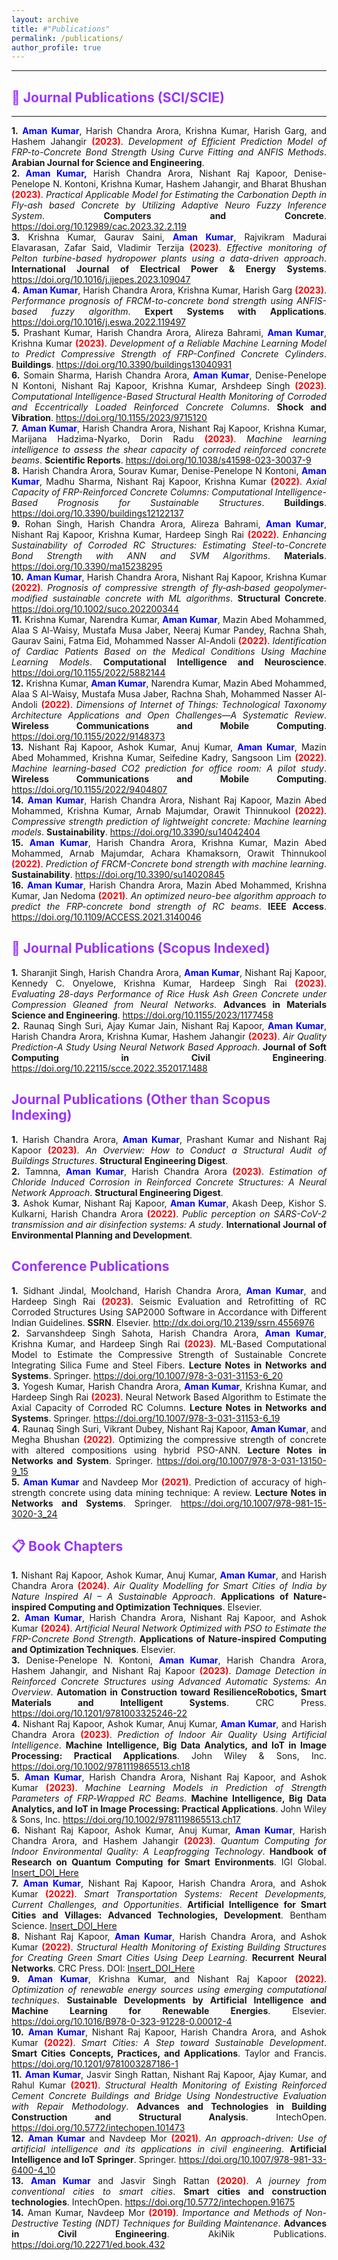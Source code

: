 ```yaml
---
layout: archive
title: #"Publications"
permalink: /publications/
author_profile: true
---
```





---
## <span style="color: #9933ff;">📰 Journal Publications (SCI/SCIE)</span>
---

<div style="text-align: justify;">
<strong>1.</strong> <strong><span style="color: #0000FF;">Aman Kumar</span></strong>, Harish Chandra Arora, Krishna Kumar, Harish Garg, and Hashem Jahangir <strong><span style="color: #FF0000; font-weight: bold;">(2023)</span></strong>. <em>Development of Efficient Prediction Model of FRP-to-Concrete Bond Strength Using Curve Fitting and ANFIS Methods</em>. <strong>Arabian Journal for Science and Engineering</strong>.
</div>

<div style="text-align: justify;">
<strong>2. </strong><strong><span style="color: #0000FF;">Aman Kumar,</span></strong> Harish Chandra Arora, Nishant Raj Kapoor, Denise-Penelope N. Kontoni, Krishna Kumar, Hashem Jahangir, and Bharat Bhushan <strong><span style="color: #FF0000; font-weight: bold;">(2023)</span></strong>. <em>Practical Applicable Model for Estimating the Carbonation Depth in Fly-ash based Concrete by Utilizing Adaptive Neuro Fuzzy Inference System</em>. <strong>Computers and Concrete</strong>. <a href="https://doi.org/10.12989/cac.2023.32.2.119">https://doi.org/10.12989/cac.2023.32.2.119</a>
</div>

<div style="text-align: justify;">
    <strong>3.</strong> Krishna Kumar, Gaurav Saini, <strong><span style="color: #0000FF;">Aman Kumar</span></strong>, Rajvikram Madurai Elavarasan, Zafar Said, Vladimir Terzija <strong><span style="color: #FF0000; font-weight: bold;">(2023)</span></strong>. <em>Effective monitoring of Pelton turbine-based hydropower plants using a data-driven approach</em>. <strong>International Journal of Electrical Power & Energy Systems</strong>. <a href="https://doi.org/10.1016/j.ijepes.2023.109047">https://doi.org/10.1016/j.ijepes.2023.109047</a>
</div>

<div style="text-align: justify;">
    <strong>4.</strong> <strong><span style="color: #0000FF;">Aman Kumar</span></strong>, Harish Chandra Arora, Krishna Kumar, Harish Garg <strong><span style="color: #FF0000; font-weight: bold;">(2023)</span></strong>. <em>Performance prognosis of FRCM-to-concrete bond strength using ANFIS-based fuzzy algorithm</em>. <strong>Expert Systems with Applications</strong>. <a href="https://doi.org/10.1016/j.eswa.2022.119497">https://doi.org/10.1016/j.eswa.2022.119497</a>
</div>

<div style="text-align: justify;">
    <strong>5.</strong> Prashant Kumar, Harish Chandra Arora, Alireza Bahrami, <strong><span style="color: #0000FF;">Aman Kumar</span></strong>, Krishna Kumar <strong><span style="color: #FF0000; font-weight: bold;">(2023)</span></strong>. <em>Development of a Reliable Machine Learning Model to Predict Compressive Strength of FRP-Confined Concrete Cylinders</em>. <strong>Buildings</strong>. <a href="https://doi.org/10.3390/buildings13040931">https://doi.org/10.3390/buildings13040931</a>
</div>

<div style="text-align: justify;">
    <strong>6.</strong> Somain Sharma, Harish Chandra Arora, <strong><span style="color: #0000FF;">Aman Kumar</span></strong>, Denise-Penelope N Kontoni, Nishant Raj Kapoor, Krishna Kumar, Arshdeep Singh <strong><span style="color: #FF0000; font-weight: bold;">(2023)</span></strong>. <em>Computational Intelligence-Based Structural Health Monitoring of Corroded and Eccentrically Loaded Reinforced Concrete Columns</em>. <strong>Shock and Vibration</strong>. <a href="https://doi.org/10.1155/2023/9715120">https://doi.org/10.1155/2023/9715120</a>
</div>

<div style="text-align: justify;">
    <strong>7.</strong> <strong><span style="color: #0000FF;">Aman Kumar</span></strong>, Harish Chandra Arora, Nishant Raj Kapoor, Krishna Kumar, Marijana Hadzima-Nyarko, Dorin Radu <strong><span style="color: #FF0000; font-weight: bold;">(2023)</span></strong>. <em>Machine learning intelligence to assess the shear capacity of corroded reinforced concrete beams</em>. <strong>Scientific Reports</strong>. <a href="https://doi.org/10.1038/s41598-023-30037-9">https://doi.org/10.1038/s41598-023-30037-9</a>
</div>

<div style="text-align: justify;">
    <strong>8.</strong> Harish Chandra Arora, Sourav Kumar, Denise-Penelope N Kontoni, <strong><span style="color: #0000FF;">Aman Kumar</span></strong>, Madhu Sharma, Nishant Raj Kapoor, Krishna Kumar <strong><span style="color: #FF0000; font-weight: bold;">(2022)</span></strong>. <em>Axial Capacity of FRP-Reinforced Concrete Columns: Computational Intelligence-Based Prognosis for Sustainable Structures</em>. <strong>Buildings</strong>. <a href="https://doi.org/10.3390/buildings12122137">https://doi.org/10.3390/buildings12122137</a>
</div>

<div style="text-align: justify;">
    <strong>9.</strong> Rohan Singh, Harish Chandra Arora, Alireza Bahrami, <strong><span style="color: #0000FF;">Aman Kumar</span></strong>, Nishant Raj Kapoor, Krishna Kumar, Hardeep Singh Rai <strong><span style="color: #FF0000; font-weight: bold;">(2022)</span></strong>. <em>Enhancing Sustainability of Corroded RC Structures: Estimating Steel-to-Concrete Bond Strength with ANN and SVM Algorithms</em>. <strong>Materials</strong>. <a href="https://doi.org/10.3390/ma15238295">https://doi.org/10.3390/ma15238295</a>
</div>

<div style="text-align: justify;">
    <strong>10.</strong> <strong><span style="color: #0000FF;">Aman Kumar</span></strong>, Harish Chandra Arora, Nishant Raj Kapoor, Krishna Kumar <strong><span style="color: #FF0000; font-weight: bold;">(2022)</span></strong>. <em>Prognosis of compressive strength of fly‐ash‐based geopolymer‐modified sustainable concrete with ML algorithms</em>. <strong>Structural Concrete</strong>. <a href="https://doi.org/10.1002/suco.202200344">https://doi.org/10.1002/suco.202200344</a>
</div>

<div style="text-align: justify;">
    <strong>11.</strong> Krishna Kumar, Narendra Kumar, <strong><span style="color: #0000FF;">Aman Kumar</span></strong>, Mazin Abed Mohammed, Alaa S Al-Waisy, Mustafa Musa Jaber, Neeraj Kumar Pandey, Rachna Shah, Gaurav Saini, Fatma Eid, Mohammed Nasser Al-Andoli <strong><span style="color: #FF0000; font-weight: bold;">(2022)</span></strong>. <em>Identification of Cardiac Patients Based on the Medical Conditions Using Machine Learning Models</em>. <strong>Computational Intelligence and Neuroscience</strong>. <a href="https://doi.org/10.1155/2022/5882144">https://doi.org/10.1155/2022/5882144</a>
</div>

<div style="text-align: justify;">
    <strong>12.</strong> Krishna Kumar, <strong><span style="color: #0000FF;">Aman Kumar</span></strong>, Narendra Kumar, Mazin Abed Mohammed, Alaa S Al-Waisy, Mustafa Musa Jaber, Rachna Shah, Mohammed Nasser Al-Andoli <strong><span style="color: #FF0000; font-weight: bold;">(2022)</span></strong>. <em>Dimensions of Internet of Things: Technological Taxonomy Architecture Applications and Open Challenges—A Systematic Review</em>. <strong>Wireless Communications and Mobile Computing</strong>. <a href="https://doi.org/10.1155/2022/9148373">https://doi.org/10.1155/2022/9148373</a>
</div>

<div style="text-align: justify;">
    <strong>13.</strong> Nishant Raj Kapoor, Ashok Kumar, Anuj Kumar, <strong><span style="color: #0000FF;">Aman Kumar</span></strong>, Mazin Abed Mohammed, Krishna Kumar, Seifedine Kadry, Sangsoon Lim <strong><span style="color: #FF0000; font-weight: bold;">(2022)</span></strong>. <em>Machine learning-based CO2 prediction for office room: A pilot study</em>. <strong>Wireless Communications and Mobile Computing</strong>. <a href="https://doi.org/10.1155/2022/9404807">https://doi.org/10.1155/2022/9404807</a>
</div>

<div style="text-align: justify;">
    <strong>14.</strong> <strong><span style="color: #0000FF;">Aman Kumar</span></strong>, Harish Chandra Arora, Nishant Raj Kapoor, Mazin Abed Mohammed, Krishna Kumar, Arnab Majumdar, Orawit Thinnukool <strong><span style="color: #FF0000; font-weight: bold;">(2022)</span></strong>. <em>Compressive strength prediction of lightweight concrete: Machine learning models</em>. <strong>Sustainability</strong>. <a href="https://doi.org/10.3390/su14042404">https://doi.org/10.3390/su14042404</a>
</div>

<div style="text-align: justify;">
    <strong>15.</strong> <strong><span style="color: #0000FF;">Aman Kumar</span></strong>, Harish Chandra Arora, Krishna Kumar, Mazin Abed Mohammed, Arnab Majumdar, Achara Khamaksorn, Orawit Thinnukool <strong><span style="color: #FF0000; font-weight: bold;">(2022)</span></strong>. <em>Prediction of FRCM-Concrete bond strength with machine learning</em>. <strong>Sustainability</strong>. <a href="https://doi.org/10.3390/su14020845">https://doi.org/10.3390/su14020845</a>
</div>

<div style="text-align: justify;">
    <strong>16.</strong> <strong><span style="color: #0000FF;">Aman Kumar</span></strong>, Harish Chandra Arora, Mazin Abed Mohammed, Krishna Kumar, Jan Nedoma <strong><span style="color: #FF0000; font-weight: bold;">(2021)</span></strong>. <em>An optimized neuro-bee algorithm approach to predict the FRP-concrete bond strength of RC beams</em>. <strong>IEEE Access</strong>. <a href="https://doi.org/10.1109/ACCESS.2021.3140046">https://doi.org/10.1109/ACCESS.2021.3140046</a>
</div>


## <span style="color: #9933ff;">📝 Journal Publications (Scopus Indexed)</span>

<div style="text-align: justify;">
    <strong>1.</strong> Sharanjit Singh, Harish Chandra Arora, <strong><span style="color: #0000FF;">Aman Kumar</span></strong>, Nishant Raj Kapoor, Kennedy C. Onyelowe, Krishna Kumar, Hardeep Singh Rai <strong><span style="color: #FF0000; font-weight: bold;">(2023)</span></strong>. <em>Evaluating 28-days Performance of Rice Husk Ash Green Concrete under Compression Gleaned from Neural Networks</em>. <strong>Advances in Materials Science and Engineering</strong>. <a href="https://doi.org/10.1155/2023/1177458">https://doi.org/10.1155/2023/1177458</a>
</div>

<div style="text-align: justify;">
    <strong>2.</strong> Raunaq Singh Suri, Ajay Kumar Jain, Nishant Raj Kapoor, <strong><span style="color: #0000FF;">Aman Kumar</span></strong>, Harish Chandra Arora, Krishna Kumar, Hashem Jahangir <strong><span style="color: #FF0000; font-weight: bold;">(2023)</span></strong>. <em>Air Quality Prediction-A Study Using Neural Network Based Approach</em>. <strong>Journal of Soft Computing in Civil Engineering</strong>. <a href="https://doi.org/10.22115/scce.2022.352017.1488">https://doi.org/10.22115/scce.2022.352017.1488</a>
</div>


## <span style="color: #9933ff;">Journal Publications (Other than Scopus Indexing)</span>

<div style="text-align: justify;">
    <strong>1.</strong> Harish Chandra Arora, <strong><span style="color: #0000FF;">Aman Kumar</span></strong>, Prashant Kumar and Nishant Raj Kapoor <strong><span style="color: #FF0000; font-weight: bold;">(2023)</span></strong>. <em>An Overview: How to Conduct a Structural Audit of Buildings Structures</em>. <strong>Structural Engineering Digest</strong>. 
</div>

<div style="text-align: justify;">
    <strong>2.</strong> Tamnna, <strong><span style="color: #0000FF;">Aman Kumar</span></strong>, Harish Chandra Arora <strong><span style="color: #FF0000; font-weight: bold;">(2023)</span></strong>. <em>Estimation of Chloride Induced Corrosion in Reinforced Concrete Structures: A Neural Network Approach</em>. <strong>Structural Engineering Digest</strong>. 
</div>

<div style="text-align: justify;">
    <strong>3.</strong> Ashok Kumar, Nishant Raj Kapoor, <strong><span style="color: #0000FF;">Aman Kumar</span></strong>, Akash Deep, Kishor S. Kulkarni, Harish Chandra Arora <strong><span style="color: #FF0000; font-weight: bold;">(2022)</span></strong>. <em>Public perception on SARS-CoV-2 transmission and air disinfection systems: A study</em>.  <strong>International Journal of Environmental Planning and Development</strong>. 
</div>

## <span style="color: #9933ff;">Conference Publications</span>

<div style="text-align: justify;">
    <strong>1.</strong> Sidhant Jindal, Moolchand, Harish Chandra Arora, <strong><span style="color: #0000FF;">Aman Kumar</span></strong>, and Hardeep Singh Rai <strong><span style="color: #FF0000; font-weight: bold;">(2023)</span></strong>. Seismic Evaluation and Retrofitting of RC Corroded Structures Using SAP2000 Software in Accordance with Different Indian Guidelines. <strong>SSRN</strong>. Elsevier. <a href="http://dx.doi.org/10.2139/ssrn.4556976">http://dx.doi.org/10.2139/ssrn.4556976</a>
</div>

<div style="text-align: justify;">
    <strong>2.</strong> Sarvanshdeep Singh Sahota, Harish Chandra Arora, <strong><span style="color: #0000FF;">Aman Kumar</span></strong>, Krishna Kumar, and Hardeep Singh Rai <strong><span style="color: #FF0000; font-weight: bold;">(2023)</span></strong>. ML-Based Computational Model to Estimate the Compressive Strength of Sustainable Concrete Integrating Silica Fume and Steel Fibers. <strong>Lecture Notes in Networks and Systems</strong>. Springer. <a href="https://doi.org/10.1007/978-3-031-31153-6_20">https://doi.org/10.1007/978-3-031-31153-6_20</a>
</div>

<div style="text-align: justify;">
    <strong>3.</strong> Yogesh Kumar, Harish Chandra Arora, <strong><span style="color: #0000FF;">Aman Kumar</span></strong>, Krishna Kumar, and Hardeep Singh Rai <strong><span style="color: #FF0000; font-weight: bold;">(2023)</span></strong>. Neural Network Based Algorithm to Estimate the Axial Capacity of Corroded RC Columns. <strong>Lecture Notes in Networks and Systems</strong>. Springer. <a href="https://doi.org/10.1007/978-3-031-31153-6_19">https://doi.org/10.1007/978-3-031-31153-6_19</a>
</div>

<div style="text-align: justify;">
    <strong>4.</strong> Raunaq Singh Suri, Vikrant Dubey, Nishant Raj Kapoor, <strong><span style="color: #0000FF;">Aman Kumar</span></strong>, and Megha Bhushan <strong><span style="color: #FF0000; font-weight: bold;">(2022)</span></strong>. Optimizing the compressive strength of concrete with altered compositions using hybrid PSO-ANN. <strong>Lecture Notes in Networks and System</strong>. Springer. <a href="https://doi.org/10.1007/978-3-031-13150-9_15">https://doi.org/10.1007/978-3-031-13150-9_15</a>
</div>

<div style="text-align: justify;">
    <strong>5.</strong> <strong><span style="color: #0000FF;">Aman Kumar</span></strong> and Navdeep Mor <strong><span style="color: #FF0000; font-weight: bold;">(2021)</span></strong>. Prediction of accuracy of high-strength concrete using data mining technique: A review. <strong>Lecture Notes in Networks and Systems</strong>. Springer. <a href="https://doi.org/10.1007/978-981-15-3020-3_24">https://doi.org/10.1007/978-981-15-3020-3_24</a>
</div>


## <span style="color: #9933ff;">📋 Book Chapters</span>

<div style="text-align: justify;">
    <strong>1.</strong> Nishant Raj Kapoor, Ashok Kumar, Anuj Kumar, <strong><span style="color: #0000FF;">Aman Kumar</span></strong>, and Harish Chandra Arora <strong><span style="color: #FF0000; font-weight: bold;">(2024)</span></strong>. <em>Air Quality Modelling for Smart Cities of India by Nature Inspired AI – A Sustainable Approach</em>. <strong>Applications of Nature-inspired Computing and Optimization Techniques</strong>. Elsevier. 
</div>

<div style="text-align: justify;">
    <strong>2.</strong> <strong><span style="color: #0000FF;">Aman Kumar</span></strong>, Harish Chandra Arora, Nishant Raj Kapoor, and Ashok Kumar <strong><span style="color: #FF0000; font-weight: bold;">(2024)</span></strong>. <em>Artificial Neural Network Optimized with PSO to Estimate the FRP-Concrete Bond Strength</em>. <strong>Applications of Nature-inspired Computing and Optimization Techniques</strong>. Elsevier. 
</div>

<div style="text-align: justify;">
    <strong>3.</strong> Denise-Penelope N. Kontoni, <strong><span style="color: #0000FF;">Aman Kumar</span></strong>, Harish Chandra Arora, Hashem Jahangir, and Nishant Raj Kapoor <strong><span style="color: #FF0000; font-weight: bold;">(2023)</span></strong>. <em>Damage Detection in Reinforced Concrete Structures using Advanced Automatic Systems: An Overview</em>. <strong>Automation in Construction toward ResilienceRobotics, Smart Materials and Intelligent Systems</strong>. CRC Press. <a href="https://doi.org/10.1201/9781003325246-22">https://doi.org/10.1201/9781003325246-22</a>
</div>

<div style="text-align: justify;">
    <strong>4.</strong> Nishant Raj Kapoor, Ashok Kumar, Anuj Kumar, <strong><span style="color: #0000FF;">Aman Kumar</span></strong>, and Harish Chandra Arora <strong><span style="color: #FF0000; font-weight: bold;">(2023)</span></strong>. <em>Prediction of Indoor Air Quality Using Artificial Intelligence</em>. <strong>Machine Intelligence, Big Data Analytics, and IoT in Image Processing: Practical Applications</strong>. John Wiley & Sons, Inc. <a href="https://doi.org/10.1002/9781119865513.ch18">https://doi.org/10.1002/9781119865513.ch18</a>
</div>

<div style="text-align: justify;">
    <strong>5.</strong> <strong><span style="color: #0000FF;">Aman Kumar</span></strong>, Harish Chandra Arora, Nishant Raj Kapoor, and Ashok Kumar <strong><span style="color: #FF0000; font-weight: bold;">(2023)</span></strong>. <em>Machine Learning Models in Prediction of Strength Parameters of FRP‐Wrapped RC Beams</em>. <strong>Machine Intelligence, Big Data Analytics, and IoT in Image Processing: Practical Applications</strong>. John Wiley & Sons, Inc. <a href="https://doi.org/10.1002/9781119865513.ch17">https://doi.org/10.1002/9781119865513.ch17</a>
</div>

<div style="text-align: justify;">
    <strong>6.</strong> Nishant Raj Kapoor, Ashok Kumar, Anuj Kumar, <strong><span style="color: #0000FF;">Aman Kumar</span></strong>, Harish Chandra Arora, and Hashem Jahangir <strong><span style="color: #FF0000; font-weight: bold;">(2023)</span></strong>. <em>Quantum Computing for Indoor Environmental Quality: A Leapfrogging Technology</em>. <strong>Handbook of Research on Quantum Computing for Smart Environments</strong>. IGI Global. <a href="Insert_DOI_Here">Insert_DOI_Here</a>
</div>

<div style="text-align: justify;">
    <strong>7.</strong> <strong><span style="color: #0000FF;">Aman Kumar</span></strong>, Nishant Raj Kapoor, Harish Chandra Arora, and Ashok Kumar <strong><span style="color: #FF0000; font-weight: bold;">(2022)</span></strong>. <em>Smart Transportation Systems: Recent Developments, Current Challenges, and Opportunities</em>. <strong>Artificial Intelligence for Smart Cities and Villages: Advanced Technologies, Development</strong>. Bentham Science. <a href="Insert_DOI_Here">Insert_DOI_Here</a>
</div>

<div style="text-align: justify;">
    <strong>8.</strong> Nishant Raj Kapoor, <strong><span style="color: #0000FF;">Aman Kumar</span></strong>, Harish Chandra Arora, and Ashok Kumar <strong><span style="color: #FF0000; font-weight: bold;">(2022)</span></strong>. <em>Structural Health Monitoring of Existing Building Structures for Creating Green Smart Cities Using Deep Learning</em>. <strong>Recurrent Neural Networks</strong>. CRC Press. DOI: <a href="Insert_DOI_Here">Insert_DOI_Here</a>
</div>

<div style="text-align: justify;">
    <strong>9.</strong> <strong><span style="color: #0000FF;">Aman Kumar</span></strong>, Krishna Kumar, and Nishant Raj Kapoor <strong><span style="color: #FF0000; font-weight: bold;">(2022)</span></strong>. <em>Optimization of renewable energy sources using emerging computational techniques</em>. <strong>Sustainable Developments by Artificial Intelligence and Machine Learning for Renewable Energies</strong>. Elsevier. <a href="https://doi.org/10.1016/B978-0-323-91228-0.00012-4">https://doi.org/10.1016/B978-0-323-91228-0.00012-4</a>
</div>

<div style="text-align: justify;">
    <strong>10.</strong> <strong><span style="color: #0000FF;">Aman Kumar</span></strong>, Nishant Raj Kapoor, Harish Chandra Arora, and Ashok Kumar <strong><span style="color: #FF0000; font-weight: bold;">(2022)</span></strong>. <em>Smart Cities: A Step toward Sustainable Development</em>. <strong>Smart Cities Concepts, Practices, and Applications</strong>. Taylor and Francis. <a href="https://doi.org/10.1201/9781003287186-1">https://doi.org/10.1201/9781003287186-1</a>
</div>

<div style="text-align: justify;">
    <strong>11.</strong> <strong><span style="color: #0000FF;">Aman Kumar</span></strong>, Jasvir Singh Rattan, Nishant Raj Kapoor, Ajay Kumar, and Rahul Kumar <strong><span style="color: #FF0000; font-weight: bold;">(2021)</span></strong>. <em>Structural Health Monitoring of Existing Reinforced Cement Concrete Buildings and Bridge Using Nondestructive Evaluation with Repair Methodology</em>. <strong>Advances and Technologies in Building Construction and Structural Analysis</strong>. IntechOpen. <a href="https://doi.org/10.5772/intechopen.101473">https://doi.org/10.5772/intechopen.101473</a>
</div>

<div style="text-align: justify;">
    <strong>12.</strong> <strong><span style="color: #0000FF;">Aman Kumar</span></strong> and Navdeep Mor <strong><span style="color: #FF0000; font-weight: bold;">(2021)</span></strong>. <em>An approach-driven: Use of artificial intelligence and its applications in civil engineering</em>. <strong>Artificial Intelligence and IoT Springer</strong>. Springer. <a href="https://doi.org/10.1007/978-981-33-6400-4_10">https://doi.org/10.1007/978-981-33-6400-4_10</a>
</div>

<div style="text-align: justify;">
    <strong>13.</strong> <strong><span style="color: #0000FF;">Aman Kumar</span></strong> and Jasvir Singh Rattan <strong><span style="color: #FF0000; font-weight: bold;">(2020)</span></strong>. <em>A journey from conventional cities to smart cities</em>. <strong>Smart cities and construction technologies</strong>. IntechOpen. <a href="https://doi.org/10.5772/intechopen.91675">https://doi.org/10.5772/intechopen.91675</a>
</div>

<div style="text-align: justify;">
    <strong>14.</strong> Aman Kumar, Navdeep Mor <strong><span style="color: #FF0000; font-weight: bold;">(2019)</span></strong>. <em>Importance and Methods of Non-Destructive Testing (NDT) Techniques for Building Maintenance</em>. <strong>Advances in Civil Engineering</strong>. AkiNik Publications. <a href="https://doi.org/10.22271/ed.book.432">https://doi.org/10.22271/ed.book.432</a>
</div>
